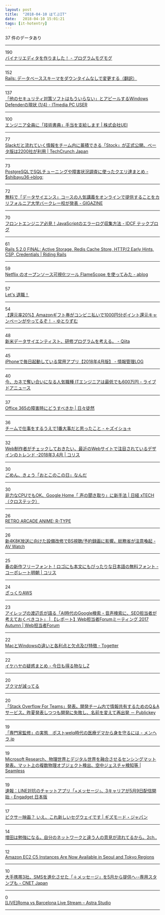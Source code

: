 ```yaml
---
layout: post
title:  "2018-04-10 はてぶIT"
date:   2018-04-10 15:01:21
tags: [it-hotentry]
---
```

37 件のデータあり

<hr><div class="row">
<div class="col-1"><span class="badge badge-pill badge-success h2">190</span></div>
<div class="col-11"><a href='https://itchyny.hatenablog.com/entry/2018/04/10/100000' target='_blank'>バイナリエディタを作りました！ - プログラムモグモグ</a></div>
</div>
<hr>
<div class="row">
<div class="col-1"><span class="badge badge-pill badge-success h2">152</span></div>
<div class="col-11"><a href='https://techracho.bpsinc.jp/hachi8833/2018_04_09/54785' target='_blank'>Rails: データベーススキーマをダウンタイムなしで変更する（翻訳）</a></div>
</div>
<hr>
<div class="row">
<div class="col-1"><span class="badge badge-pill badge-success h2">137</span></div>
<div class="col-11"><a href='http://www.itmedia.co.jp/pcuser/articles/1804/10/news027.html' target='_blank'>「他のセキュリティ対策ソフトはもういらない」とアピールするWindows Defenderの現状 (1/4) - ITmedia PC USER</a></div>
</div>
<hr>
<div class="row">
<div class="col-1"><span class="badge badge-pill badge-success h2">100</span></div>
<div class="col-11"><a href='https://www.wantedly.com/companies/uei2/post_articles/115234' target='_blank'>エンジニア全員に「技術書典」手当を支給します | 株式会社UEI</a></div>
</div>
<hr>
<div class="row">
<div class="col-1"><span class="badge badge-pill badge-success h2">77</span></div>
<div class="col-11"><a href='http://jp.techcrunch.com/2018/04/10/stock-launch/' target='_blank'>Slackだと流れていく情報をチーム内に蓄積できる「Stock」が正式公開、ベータ版は2200社が利用 | TechCrunch Japan</a></div>
</div>
<hr>
<div class="row">
<div class="col-1"><span class="badge badge-pill badge-success h2">73</span></div>
<div class="col-11"><a href='http://blog.shibayu36.org/entry/2018/04/09/193000' target='_blank'>PostgreSQLでSQLチューニングや障害状況調査に使ったクエリ達まとめ - $shibayu36->blog;</a></div>
</div>
<hr>
<div class="row">
<div class="col-1"><span class="badge badge-pill badge-success h2">72</span></div>
<div class="col-11"><a href='https://gigazine.net/news/20180409-berkeley-data-science-course-free/' target='_blank'>無料で「データサイエンス」コースの人気講義をオンラインで提供することをカリフォルニア大学バークレー校が発表 - GIGAZINE</a></div>
</div>
<hr>
<div class="row">
<div class="col-1"><span class="badge badge-pill badge-success h2">70</span></div>
<div class="col-11"><a href='http://blog.idcf.jp/entry/js_error_collector' target='_blank'>フロントエンジニア必見！JavaScriptのエラーログ収集方法 - IDCF テックブログ</a></div>
</div>
<hr>
<div class="row">
<div class="col-1"><span class="badge badge-pill badge-success h2">61</span></div>
<div class="col-11"><a href='http://weblog.rubyonrails.org/2018/4/9/Rails-5-2-0-final/' target='_blank'>Rails 5.2.0 FINAL: Active Storage, Redis Cache Store, HTTP/2 Early Hints, CSP, Credentials | Riding Rails</a></div>
</div>
<hr>
<div class="row">
<div class="col-1"><span class="badge badge-pill badge-success h2">59</span></div>
<div class="col-11"><a href='http://d.hatena.ne.jp/yohei-a/20180408/1523196368' target='_blank'>Netflix のオープンソース可視化ツール FlameScope を使ってみた - ablog</a></div>
</div>
<hr>
<div class="row">
<div class="col-1"><span class="badge badge-pill badge-success h2">57</span></div>
<div class="col-11"><a href='http://xn--3kqvg.xn--p8j6fir.xn--q9jyb4c/' target='_blank'>Let's 退職！</a></div>
</div>
<hr>
<div class="row">
<div class="col-1"><span class="badge badge-pill badge-success h2">54</span></div>
<div class="col-11"><a href='http://www.yutorism.jp/entry/GiftCampaign2018' target='_blank'>【還元率20%】Amazonギフト券がコンビニ払いで1000円分ポイント還元キャンペーンがやってるぞ！ - ゆとりずむ</a></div>
</div>
<hr>
<div class="row">
<div class="col-1"><span class="badge badge-pill badge-success h2">48</span></div>
<div class="col-11"><a href='https://qiita.com/s_yaginuma/items/a9c97f62d9bec129c33b' target='_blank'>新米データサイエンティスト、研修プログラムを考える。 - Qiita</a></div>
</div>
<hr>
<div class="row">
<div class="col-1"><span class="badge badge-pill badge-success h2">45</span></div>
<div class="col-11"><a href='http://hokoxjouhou.blog105.fc2.com/blog-entry-1149.html' target='_blank'>iPhoneで毎日起動している常用アプリ【2018年4月版】 - 情報管理LOG</a></div>
</div>
<hr>
<div class="row">
<div class="col-1"><span class="badge badge-pill badge-success h2">40</span></div>
<div class="col-11"><a href='http://news.livedoor.com/article/detail/14551924/' target='_blank'>今、カネで奪い合いになる人気職種 ITエンジニアは最低でも600万円 - ライブドアニュース</a></div>
</div>
<hr>
<div class="row">
<div class="col-1"><span class="badge badge-pill badge-success h2">37</span></div>
<div class="col-11"><a href='http://blog.o365mvp.com/2018/04/09/what_would_you_do_when_outage_office_365/' target='_blank'>Office 365の障害時にどうすべきか | 日々徒然</a></div>
</div>
<hr>
<div class="row">
<div class="col-1"><span class="badge badge-pill badge-success h2">36</span></div>
<div class="col-11"><a href='http://zuisho.hatenadiary.jp/entry/2018/04/09/201354' target='_blank'>チームで仕事をするうえで1番大事だと思ったこと - ←ズイショ→</a></div>
</div>
<hr>
<div class="row">
<div class="col-1"><span class="badge badge-pill badge-success h2">32</span></div>
<div class="col-11"><a href='https://coliss.com/articles/build-websites/operation/design/6-essential-design-trends-2018-april.html' target='_blank'>Web制作者がチェックしておきたい、最近のWebサイトで注目されているデザインのトレンド -2018年3,4月 | コリス</a></div>
</div>
<hr>
<div class="row">
<div class="col-1"><span class="badge badge-pill badge-success h2">30</span></div>
<div class="col-11"><a href='https://anond.hatelabo.jp/20180409213959' target='_blank'>ごめん、きょう「おとこのこの日」なんだ</a></div>
</div>
<hr>
<div class="row">
<div class="col-1"><span class="badge badge-pill badge-success h2">30</span></div>
<div class="col-11"><a href='http://tech.nikkeibp.co.jp/atcl/nxt/column/18/00143/00011/' target='_blank'>非力なCPUでもOK、Google Home「 声の聞き取り」に新手法 | 日経 xTECH（クロステック）</a></div>
</div>
<hr>
<div class="row">
<div class="col-1"><span class="badge badge-pill badge-success h2">26</span></div>
<div class="col-11"><a href='http://www.youtube.com/watch?v=xKEqID3k6RA' target='_blank'>RETRO ARCADE ANIME: R-TYPE</a></div>
</div>
<hr>
<div class="row">
<div class="col-1"><span class="badge badge-pill badge-success h2">26</span></div>
<div class="col-11"><a href='https://av.watch.impress.co.jp/docs/news/1116112.html' target='_blank'>新4K8K放送に向けた設備改修でBS視聴/予約録画に影響。総務省が注意喚起 - AV Watch</a></div>
</div>
<hr>
<div class="row">
<div class="col-1"><span class="badge badge-pill badge-success h2">25</span></div>
<div class="col-11"><a href='https://coliss.com/articles/freebies/free-font-corpmin.html' target='_blank'>春の新作フリーフォント！ロゴにも本文にもぴったりな日本語の無料フォント -コーポレート明朝 | コリス</a></div>
</div>
<hr>
<div class="row">
<div class="col-1"><span class="badge badge-pill badge-success h2">24</span></div>
<div class="col-11"><a href='https://aws.noplan.cc/' target='_blank'>ざっくりAWS</a></div>
</div>
<hr>
<div class="row">
<div class="col-1"><span class="badge badge-pill badge-success h2">23</span></div>
<div class="col-11"><a href='https://webtan.impress.co.jp/e/2018/04/10/28067' target='_blank'>アイレップの渡辺氏が語る「AI時代のGoogle検索・音声検索に、SEO担当者が考えておくべきコト」 | 【レポート】Web担当者Forumミーティング 2017 Autumn | Web担当者Forum</a></div>
</div>
<hr>
<div class="row">
<div class="col-1"><span class="badge badge-pill badge-success h2">22</span></div>
<div class="col-11"><a href='https://togetter.com/li/1216656' target='_blank'>MacとWindowsの違いと各利点と欠点及び特徴 - Togetter</a></div>
</div>
<hr>
<div class="row">
<div class="col-1"><span class="badge badge-pill badge-success h2">22</span></div>
<div class="col-11"><a href='http://kyoumoe.hatenablog.com/entry/20180409/1523252304' target='_blank'>イケハヤの疑惑まとめ - 今日も得る物なしZ</a></div>
</div>
<hr>
<div class="row">
<div class="col-1"><span class="badge badge-pill badge-success h2">20</span></div>
<div class="col-11"><a href='https://anond.hatelabo.jp/20180410013901' target='_blank'>ブクマが減ってる</a></div>
</div>
<hr>
<div class="row">
<div class="col-1"><span class="badge badge-pill badge-success h2">20</span></div>
<div class="col-11"><a href='http://www.publickey1.jp/blog/18/stack_overflow_for_teamsqa.html' target='_blank'>「Stack Overflow For Teams」発表。開発チーム内で情報共有するためのQ＆Aサービス。昨夏発表しつつも開発に失敗し、名前を変えて再出発 － Publickey</a></div>
</div>
<hr>
<div class="row">
<div class="col-1"><span class="badge badge-pill badge-success h2">19</span></div>
<div class="col-11"><a href='http://menhera.jp/5806' target='_blank'>「専門家監修」の実態　ポストwelq時代の医療デマから身を守るには - メンヘラ.jp</a></div>
</div>
<hr>
<div class="row">
<div class="col-1"><span class="badge badge-pill badge-success h2">19</span></div>
<div class="col-11"><a href='https://shiropen.com/microsoft-research-project-zanzibar' target='_blank'>Microsoft Research、物理世界とデジタル世界を融合させるセンシングマット発表。マット上の複数物理オブジェクト検出、空中ジェスチャ検知等 | Seamless</a></div>
</div>
<hr>
<div class="row">
<div class="col-1"><span class="badge badge-pill badge-success h2">19</span></div>
<div class="col-11"><a href='https://japanese.engadget.com/2018/04/10/line-3-5-9/' target='_blank'>速報：LINE対抗のチャットアプリ「+メッセージ」、3キャリアが5月9日配信開始 - Engadget 日本版</a></div>
</div>
<hr>
<div class="row">
<div class="col-1"><span class="badge badge-pill badge-success h2">17</span></div>
<div class="col-11"><a href='https://www.gizmodo.jp/2018/04/segway-robotics-loomo-indiegogo.html' target='_blank'>ピクサー映画？ いえ、これ新しいセグウェイです | ギズモード・ジャパン</a></div>
</div>
<hr>
<div class="row">
<div class="col-1"><span class="badge badge-pill badge-success h2">14</span></div>
<div class="col-11"><a href='https://anond.hatelabo.jp/20140409152037' target='_blank'>増田は勉強になる。自分のネットワークと違う人の意見が流れてるから。2ch..</a></div>
</div>
<hr>
<div class="row">
<div class="col-1"><span class="badge badge-pill badge-success h2">12</span></div>
<div class="col-11"><a href='https://aws.amazon.com/about-aws/whats-new/2018/04/amazon-ec2-c5-instances-are-now-available-in-seoul-and-tokyo-regions/' target='_blank'>Amazon EC2 C5 Instances Are Now Available in Seoul and Tokyo Regions</a></div>
</div>
<hr>
<div class="row">
<div class="col-1"><span class="badge badge-pill badge-success h2">10</span></div>
<div class="col-11"><a href='https://japan.cnet.com/article/35117488/' target='_blank'>大手携帯3社、SMSを進化させた「＋メッセージ」を5月から提供へ--専用スタンプも - CNET Japan</a></div>
</div>
<hr>
<div class="row">
<div class="col-1"><span class="badge badge-pill badge-success h2">0</span></div>
<div class="col-11"><a href='https://astragames.zendesk.com/hc/ru/community/posts/360002522674--LIVE-Roma-vs-Barcelona-Live-Stream' target='_blank'>[LIVE]Roma vs Barcelona Live Stream – Astra Studio</a></div>
</div>
<hr>
